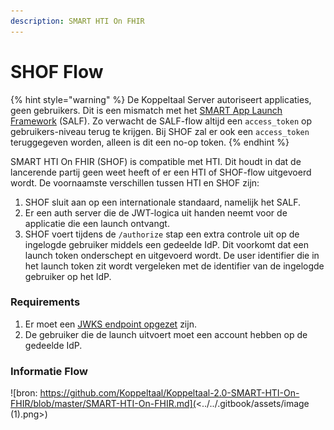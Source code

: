 ```yaml
---
description: SMART HTI On FHIR
---
```


# SHOF Flow

{% hint style="warning" %}
De Koppeltaal Server autoriseert applicaties, geen gebruikers. Dit is een mismatch met het [SMART App Launch Framework](http://www.hl7.org/fhir/smart-app-launch/) (SALF). Zo verwacht de SALF-flow altijd een `access_token` op gebruikers-niveau  terug te krijgen. Bij SHOF zal er ook een `access_token` teruggegeven worden, alleen is dit een no-op token.
{% endhint %}

SMART HTI On FHIR (SHOF) is compatible met HTI. Dit houdt in dat de lancerende partij geen weet heeft of er een HTI of SHOF-flow uitgevoerd wordt. De voornaamste verschillen tussen HTI en SHOF zijn:

1. SHOF sluit aan op een internationale standaard, namelijk het SALF.&#x20;
2. Er een auth server die de JWT-logica uit handen neemt voor de applicatie die een launch ontvangt.
3. SHOF voert tijdens de `/authorize` stap een extra controle uit op de ingelogde gebruiker middels een gedeelde IdP. Dit voorkomt dat een launch token onderschept en uitgevoerd wordt. De user identifier die in het launch token zit wordt vergeleken met de identifier van de ingelogde gebruiker op het IdP.&#x20;

### Requirements

1. Er moet een [JWKS endpoint opgezet](../connectie-maken-met-koppeltaal/requirements/jwks-opzetten.md) zijn.
2. De gebruiker die de launch uitvoert moet een account hebben op de gedeelde IdP.&#x20;

### Informatie Flow

![bron: https://github.com/Koppeltaal/Koppeltaal-2.0-SMART-HTI-On-FHIR/blob/master/SMART-HTI-On-FHIR.md](<../../.gitbook/assets/image (1).png>)
